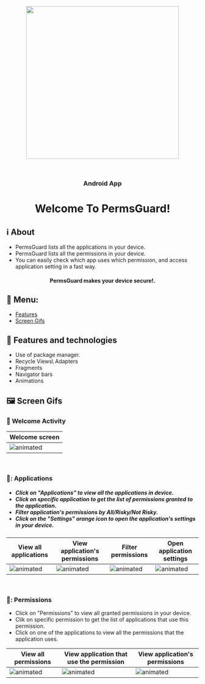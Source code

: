
<p align="center">
    <img width="400" src="https://user-images.githubusercontent.com/61757368/216605882-8d1f7ca8-3e22-439e-b324-f3c19a0e41fd.png">
</p>
<br/>
<h3 align="center">Android App</h3>
<h1 align="center">Welcome To PermsGuard!</h1>


## :information_source: About 
- PermsGuard lists all the applications in your device.
- PermsGuard lists all the permissions in your device.
- You can easily check which app uses which permission, and access application setting in a fast way.
<h4 align="center">
PermsGuard makes your device secure!. 
</h4> 
  
## :link: Menu:

- [Features](https://github.com/kerenrachev/Android_Easy-permit/blob/master/README.md#space_invader-features-and-technologies)</br>
- [Screen Gifs](https://github.com/kerenrachev/Android_Easy-permit/blob/master/README.md#framed_picture-screen-gifs)</br>


## :space_invader: Features and technologies
- Use of package manager.
- Recycle Views\ Adapters
- Fragments
- Navigator bars
- Animations

## :framed_picture: Screen Gifs

### :iphone: Welcome Activity
|Welcome screen|
|--|
|<img src="https://media2.giphy.com/media/6TOOgzFzW4uYtHRZXQ/giphy.gif" alt="animated"/>|

</br>

### 👔: Applications
<h5>

 - Click on "Applications" to view all the applications in device.
 - Click on specific application to get the list of permissions granted to the application.
 - Filter application's permissions by All/Risky/Not Risky.
 - Click on the "Settings" orange icon to open the application's settings in your device.
</h5>

|View all applications|View application's permissions|Filter permissions|Open application settings|
|--|--|--|--|
|<img src="https://media3.giphy.com/media/lqIJ2GGGRM6uIjSHSC/giphy.gif" alt="animated"/>|<img src="https://media0.giphy.com/media/QufDbjxs7maED4NnC6/giphy.gif" alt="animated"/>|<img src="https://media1.giphy.com/media/LiS2TcWb2cwKqAH6Xe/giphy.gif" alt="animated"/>|<img src="https://media1.giphy.com/media/FQl88eKpd77niVT2xc/giphy.gif" alt="animated"/>|

</br>

### 📇: Permissions

 - Click on "Permissions" to view all granted permissions in your device.
 - Clik on specific permission to get the list of applications that use this permission.
 - Click on one of the applications to view all the permissions that the application uses.</h5>

|View all permissions|View application that use the permission|View application's permissions|
|--|--|--|
|<img src="https://media1.giphy.com/media/Dhsb4aoajam3SJ2tHX/giphy.gif" alt="animated"/>|<img src="https://media0.giphy.com/media/wDjOk1JSTDvyrzQ7Tq/giphy.gif" alt="animated"/>|<img src="https://media1.giphy.com/media/NPT0NfuYkIt8dwhr8T/giphy.gif" alt="animated"/>|

